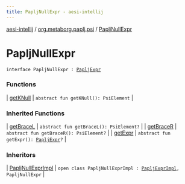```yaml
---
title: PapljNullExpr - aesi-intellij
---
```


[aesi-intellij](../../index.html) / [org.metaborg.paplj.psi](../index.html) / [PapljNullExpr](.)

# PapljNullExpr

`interface PapljNullExpr : `[`PapljExpr`](../-paplj-expr/index.html)

### Functions

| [getKNull](get-k-null.html) | `abstract fun getKNull(): PsiElement` |

### Inherited Functions

| [getBraceL](../-paplj-expr/get-brace-l.html) | `abstract fun getBraceL(): PsiElement?` |
| [getBraceR](../-paplj-expr/get-brace-r.html) | `abstract fun getBraceR(): PsiElement?` |
| [getExpr](../-paplj-expr/get-expr.html) | `abstract fun getExpr(): `[`PapljExpr`](../-paplj-expr/index.html)`?` |

### Inheritors

| [PapljNullExprImpl](../../org.metaborg.paplj.psi.impl/-paplj-null-expr-impl/index.html) | `open class PapljNullExprImpl : `[`PapljExprImpl`](../../org.metaborg.paplj.psi.impl/-paplj-expr-impl/index.html)`, PapljNullExpr` |

